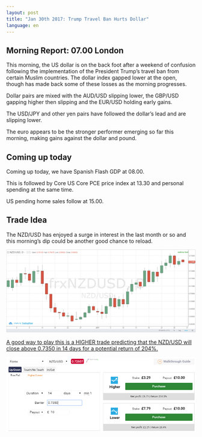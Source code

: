 ```yaml
---
layout: post
title: "Jan 30th 2017: Trump Travel Ban Hurts Dollar"
language: en
---
```

## Morning Report: 07.00 London

This morning, the US dollar is on the back foot after a weekend of confusion following the implementation of the President Trump’s travel ban from certain Muslim countries. The dollar index gapped lower at the open, though has made back some of these losses as the morning progresses.

Dollar pairs are mixed with the AUD/USD slipping lower, the GBP/USD gapping higher then slipping and the EUR/USD holding early gains.

The USD/JPY and other yen pairs have followed the dollar’s lead and are slipping lower.

The euro appears to be the stronger performer emerging so far this morning, making gains against the dollar and pound.

## Coming up today

Coming up today, we have Spanish Flash GDP at 08.00.

This is followed by Core US Core PCE price index at 13.30 and personal spending at the same time.

US pending home sales follow at 15.00.

## Trade Idea

The NZD/USD has enjoyed a surge in interest in the last month or so and this morning’s dip could be another good chance to reload.

<img src="/images/30-01-2017-07-22-44.jpg" alt="Daily Report">

<a href="%LINK%%?currency=GBP&amp;market=forex&amp;underlying=frxNZDUSD&amp;formname=higherlower&amp;duration_amount=14&amp;duration_units=d&amp;amount=10&amp;amount_type=payout&amp;expiry_type=duration&amp;barrier=0.7350" target="_blank">A good way to play this is a HIGHER trade predicting that the NZD/USD will close above 0.7350 in 14 days for a potential return of 204%.</a>

<img src="/images/30-01-2017-07-23-34.jpg" alt="Daily Report">